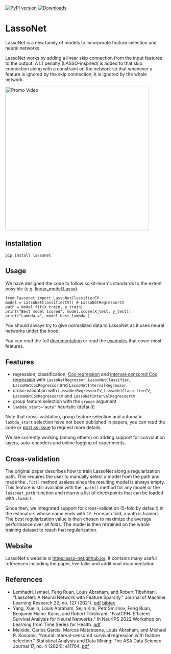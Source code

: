 [![PyPI version](https://badge.fury.io/py/lassonet.svg)](https://badge.fury.io/py/lassonet)
[![Downloads](https://static.pepy.tech/badge/lassonet)](https://pepy.tech/project/lassonet)

# LassoNet

LassoNet is a new family of models to incorporate feature selection and neural networks.

LassoNet works by adding a linear skip connection from the input features to the output. A L1 penalty (LASSO-inspired) is added to that skip connection along with a constraint on the network so that whenever a feature is ignored by the skip connection, it is ignored by the whole network.

<a href="https://www.youtube.com/watch?v=bbqpUfxA_OA" target="_blank"><img src="https://raw.githubusercontent.com/lasso-net/lassonet/master/docs/images/video_screenshot.png" width="450" alt="Promo Video"/></a>

## Installation

```
pip install lassonet
```

## Usage

We have designed the code to follow scikit-learn's standards to the extent possible (e.g. [linear_model.Lasso](https://scikit-learn.org/stable/modules/generated/sklearn.linear_model.Lasso.html)).

```
from lassonet import LassoNetClassifierCV 
model = LassoNetClassifierCV() # LassoNetRegressorCV
path = model.fit(X_train, y_train)
print("Best model scored", model.score(X_test, y_test))
print("Lambda =", model.best_lambda_)
```

You should always try to give normalized data to LassoNet as it uses neural networks under the hood.

You can read the full [documentation](https://lasso-net.github.io//lassonet/api/) or read the [examples](https://github.com/lasso-net/lassonet/tree/master/examples) that cover most features. 

## Features

- regression, classification, [Cox regression](https://en.wikipedia.org/wiki/Proportional_hazards_model) and [interval-censored Cox regression](https://arxiv.org/abs/2206.06885) with `LassoNetRegressor`, `LassoNetClassifier`, `LassoNetCoxRegressor` and `LassoNetIntervalRegressor`.
- cross-validation with `LassoNetRegressorCV`, `LassoNetClassifierCV`, `LassoNetCoxRegressorCV` and `LassoNetIntervalRegressorCV`
- group feature selection with the `groups` argument
- `lambda_start="auto"` heuristic (default)

Note that cross-validation, group feature selection and automatic `lambda_start` selection have not been published in papers, you can read the code or [post as issue](https://github.com/lasso-net/lassonet/issues/new) to request more details.

We are currently working (among others) on adding support for convolution layers, auto-encoders and online logging of experiments.

## Cross-validation

The original paper describes how to train LassoNet along a regularization path. This requires the user to manually select a model from the path and made the `.fit()` method useless since the resulting model is always empty. This feature is still available with the `.path()` method for any model or the `lassonet_path` function and returns a list of checkpoints that can be loaded with `.load()`.

Since then, we integrated support for cross-validation (5-fold by default) in the estimators whose name ends with `CV`. For each fold, a path is trained. The best regularization value is then chosen to maximize the average performance over all folds. The model is then retrained on the whole training dataset to reach that regularization.

## Website

LassoNet's website is [https:lasso-net.github.io/](https://lasso-net.github.io/). It contains many useful references including the paper, live talks and additional documentation.

## References

- Lemhadri, Ismael, Feng Ruan, Louis Abraham, and Robert Tibshirani. "LassoNet: A Neural Network with Feature Sparsity." Journal of Machine Learning Research 22, no. 127 (2021). [pdf](https://arxiv.org/pdf/1907.12207.pdf) [bibtex](https://github.com/lasso-net/lassonet/blob/master/citation.bib)
- Yang, Xuelin, Louis Abraham, Sejin Kim, Petr Smirnov, Feng Ruan, Benjamin Haibe-Kains, and Robert Tibshirani. "FastCPH: Efficient Survival Analysis for Neural Networks." In NeurIPS 2022 Workshop on Learning from Time Series for Health. [pdf](https://arxiv.org/pdf/2208.09793.pdf)
- Meixide, Carlos García, Marcos Matabuena, Louis Abraham, and Michael R. Kosorok. "Neural interval‐censored survival regression with feature selection." Statistical Analysis and Data Mining: The ASA Data Science Journal 17, no. 4 (2024): e11704. [pdf](https://arxiv.org/pdf/2206.06885)